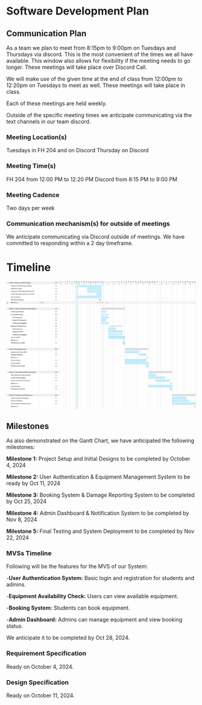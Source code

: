 # Software Development Plan

## Communication Plan
As a team we plan to meet from 8:15pm to 9:00pm on Tuesdays and Thursdays via discord. This is the most convenient of the times we all have available. This window also allows for flexibility if the meeting needs to go longer. These meetings will take place over Discord Call.

We will make use of the given time at the end of class from 12:00pm to 12:20pm on Tuesdays to meet as well. These meetings will take place in class.

Each of these meetings are held weekly.

Outside of the specific meeting times we anticipate communicating via the text channels in our team discord.

### Meeting Location(s)
Tuesdays in FH 204 and on Discord
Thursday on Discord

### Meeting Time(s)
FH 204 from 12:00 PM to 12:20 PM
Discord from 8:15 PM to 9:00 PM

### Meeting Cadence
Two days per week

### Communication mechanism(s) for outside of meetings
We anticipate communicating via Discord outside of meetings. We have committed to responding within a 2 day timeframe.

# Timeline
![gantt](../assets/gantt-chart.png)

## Milestones

As also demonstrated on the Gantt Chart, we have anticipated the following milestones:

**Milestone 1:** Project Setup and Initial Designs to be completed by October 4, 2024

**Milestone 2:** User Authentication & Equipment Management System to be ready by Oct 11, 2024

**Milestone 3:** Booking System & Damage Reporting System to be completed by Oct 25, 2024

**Milestone 4:** Admin Dashboard & Notification System to be completed by Nov 8, 2024

**Milestone 5:** Final Testing and System Deployment to be completed by Nov 22, 2024

### MVSs Timeline

Following will be the features for the MVS of our System:

-**User Authentication System:** Basic login and registration for students and admins.  

-**Equipment Availability Check:** Users can view available equipment.  

-**Booking System:** Students can book equipment.  

-**Admin Dashboard:** Admins can manage equipment and view booking status.  


We anticipate it to be completed by Oct 28, 2024.

### Requirement Specification
Ready on October 4, 2024.

### Design Specification
Ready on October 11, 2024.